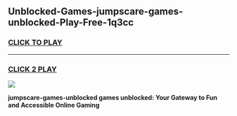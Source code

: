 
## Unblocked-Games-jumpscare-games-unblocked-Play-Free-1q3cc
<h3>
<a href="https://premium76.site?title=jumpscare-games-unblocked&ref=22A">CLICK TO PLAY</a></h3>
<hr>

<h3>
<a href="https://premium76.site?title=jumpscare-games-unblocked&ref=22A">CLICK 2 PLAY</a>
  
</h3>

<a href="https://premium76.site?title=jumpscare-games-unblocked&ref=22A"><img src="https://clearcache.store/games.png"></a>


**jumpscare-games-unblocked games unblocked: Your Gateway to Fun and Accessible Online Gaming**
